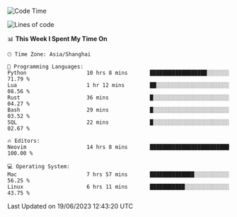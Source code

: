 <!--START_SECTION:waka-->
![Code Time](http://img.shields.io/badge/Code%20Time-1%2C405%20hrs%2039%20mins-blue)

![Lines of code](https://img.shields.io/badge/From%20Hello%20World%20I%27ve%20Written-261.7%20thousand%20lines%20of%20code-blue)

📊 **This Week I Spent My Time On** 

```text
🕑︎ Time Zone: Asia/Shanghai

💬 Programming Languages: 
Python                   10 hrs 8 mins       ██████████████████░░░░░░░   71.79 % 
Lua                      1 hr 12 mins        ██░░░░░░░░░░░░░░░░░░░░░░░   08.56 % 
Rust                     36 mins             █░░░░░░░░░░░░░░░░░░░░░░░░   04.27 % 
Bash                     29 mins             █░░░░░░░░░░░░░░░░░░░░░░░░   03.52 % 
SQL                      22 mins             █░░░░░░░░░░░░░░░░░░░░░░░░   02.67 % 

🔥 Editors: 
Neovim                   14 hrs 8 mins       █████████████████████████   100.00 % 

💻 Operating System: 
Mac                      7 hrs 57 mins       ██████████████░░░░░░░░░░░   56.25 % 
Linux                    6 hrs 11 mins       ███████████░░░░░░░░░░░░░░   43.75 % 
```


 Last Updated on 19/06/2023 12:43:20 UTC
<!--END_SECTION:waka-->
